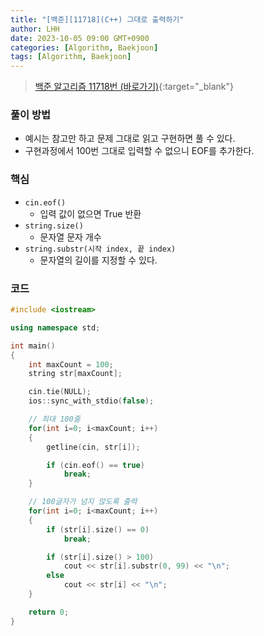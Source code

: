 ```yaml
---
title: "[백준][11718](C++) 그대로 출력하기"
author: LHH
date: 2023-10-05 09:00 GMT+0900
categories: [Algorithm, Baekjoon]
tags: [Algorithm, Baekjoon]
---
```


> [백준 알고리즘 11718번 (바로가기)](https://www.acmicpc.net/problem/11718){:target="_blank"}

### 풀이 방법
- 예시는 참고만 하고 문제 그대로 읽고 구현하면 풀 수 있다.
- 구현과정에서 100번 그대로 입력할 수 없으니 EOF를 추가한다.

### 핵심
- `cin.eof()`
    - 입력 값이 없으면 True 반환
- `string.size()`
    - 문자열 문자 개수
- `string.substr(시작 index, 끝 index)`
    - 문자열의 길이를 지정할 수 있다.

### 코드
```cpp
#include <iostream>

using namespace std;

int main()
{
    int maxCount = 100;
    string str[maxCount];

    cin.tie(NULL);
    ios::sync_with_stdio(false);

    // 최대 100줄
    for(int i=0; i<maxCount; i++)
    {
        getline(cin, str[i]);

        if (cin.eof() == true)
            break;
    }

    // 100글자가 넘지 않도록 출력
    for(int i=0; i<maxCount; i++)  
    {
        if (str[i].size() == 0)
            break;

        if (str[i].size() > 100)
            cout << str[i].substr(0, 99) << "\n";
        else
            cout << str[i] << "\n";
    }

    return 0;
}
```